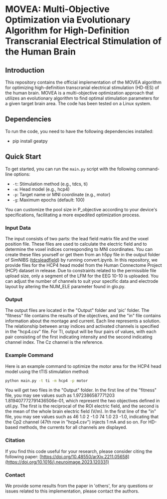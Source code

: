 # MOVEA: Multi-Objective Optimization via Evolutionary Algorithm for High-Definition Transcranial Electrical Stimulation of the Human Brain

## Introduction
This repository contains the official implementation of the MOVEA algorithm for optimizing high-definition transcranial electrical stimulation (HD-tES) of the human brain. MOVEA is a multi-objective optimization approach that utilizes an evolutionary algorithm to find optimal stimulation parameters for a given target brain area. The code has been tested on a Linux system.

## Dependencies
To run the code, you need to have the following dependencies installed:
- pip install geatpy

## Quick Start
To get started, you can run the `main.py` script with the following command-line options:
- `-t`: Stimulation method (e.g., tdcs, ti)
- `-m`: Head model (e.g., hcp4)
- `-p`: Target name or MNI coordinate (e.g., motor)
- `-g`: Maximum epochs (default: 100)

You can customize the pool size in P_objective according to your device's specifications, facilitating a more expedited optimization process.

### Input Data
The input consists of two parts: the lead field matrix file and the voxel position file. These files are used to calculate the electric field and to determine the voxel indices corresponding to MNI coordinates. You can create these files yourself or get them from an h5py file in the output folder of SimNIBS ([tdcsleadfield](https://simnibs.github.io/simnibs/build/html/documentation/sim_struct/tdcsleadfield.html#tdcsleadfield)) by running convert.ipynb. In this repository, we provide files for the HCP4 head model from the Human Connectome Project (HCP) dataset in release. Due to constraints related to the permissible file upload size, only a segment of the LFM for the EEG 10-10 is uploaded. You can adjust the number of channels to suit your specific data and electrode layout by altering the NUM_ELE parameter found in glo.py.

### Output
The output files are located in the "Output" folder and 'pic' folder. The "fitness" file contains the results of the objectives, and the "in" file contains information about the montage and current. Each line represents a solution. The relationship between array indices and activated channels is specified in the "hcp4.csv" file. For TI, output will be four pairs of values, with each pair consisting of the first indicating intensity and the second indicating channel index. The Cz channel is the reference.

### Example Command
Here is an example command to optimize the motor area for the HCP4 head model using the tTIS stimulation method:
```bash
python main.py -t ti -m hcp4 -p motor
```
You will get two files in the "Output" folder. In the first line of the "fitness" file, you may see values such as 1.972386587771203 1.819407772791436506e-01, which represent the two objectives defined in util.py. The first is the reciprocal of the ROI electric field, and the second is the mean of the whole brain electric field (V/m). In the first line of the "in" file, you may see values such as 46 1.0 2 -1.0 74 1.0 23 -1.0, indicating that the Cp2 channel (47th row in "hcp4.csv") injects 1 mA and so on. For HD-based methods, the currents for all channels are displayed.

### Citation
If you find this code useful for your research, please consider citing the following paper: [https://doi.org/10.48550/arXiv.2211.05658](https://doi.org/10.1016/j.neuroimage.2023.120331)

### Contact
We provide some results from the paper in 'others', for any questions or issues related to this implementation, please contact the authors.
